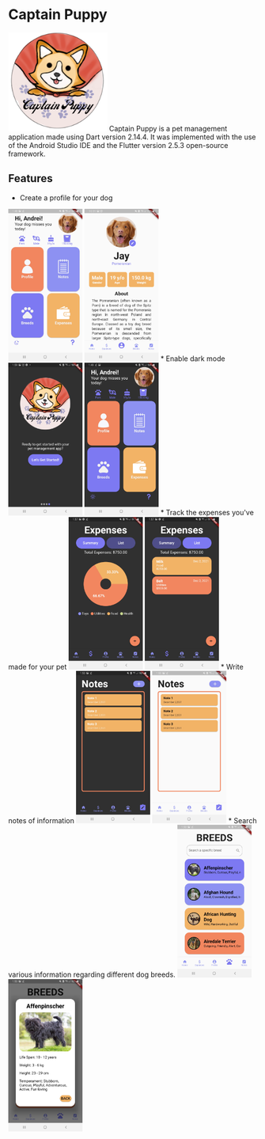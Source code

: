 # Captain Puppy
<img src="Images%20Flutter/wpage3.png" width="200" height="200" title="Captain Puppy App Logo">
Captain Puppy is a pet management application made using Dart version 2.14.4. It was implemented with the use of the Android Studio IDE and the Flutter version 2.5.3 open-source framework. 

## Features
*  Create a profile for your dog
<img src="Images%20Flutter/Screenshot_20211202-014820.jpg" width="150" title="Feature 1">
<img src="Images%20Flutter/Screenshot_20211205-105147.jpg" width="150" title="Feature 1" style="display: inline-block;">
*  Enable dark mode
<img src="Images%20Flutter/Screenshot_20211202-015958.jpg" width="150" title="Feature 2">
<img src="Images%20Flutter/Screenshot_20211202-014816.jpg" width="150" title="Feature 2">
*  Track the expenses you've made for your pet
<img src="Images%20Flutter/Screenshot_20211202-015700.jpg" width="150" title="Feature 3">
<img src="Images%20Flutter/Screenshot_20211202-015707.jpg" width="150" title="Feature 3">
*  Write notes of information
<img src="Images%20Flutter/Screenshot_20211202-015038.jpg" width="150" title="Feature 4">
<img src="Images%20Flutter/Screenshot_20211202-015050.jpg" width="150" title="Feature 4">
*  Search various information regarding different dog breeds. 
<img src="Images%20Flutter/Screenshot_20211202-015308.jpg" width="150" title="Feature 4">
<img src="Images%20Flutter/Screenshot_20211202-015312.jpg" width="150" title="Feature 4">



